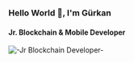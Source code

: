 

### Hello World 👾, I'm Gürkan
#### Jr. Blockchain & Mobile Developer
![-Jr Blockchain Developer-](https://www.themasterpicks.com/wp-content/uploads/2020/04/22b22287602523.5dbd29081561d.gif)












